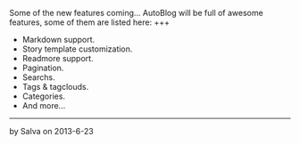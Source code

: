 Some of the new features coming...
AutoBlog will be full of awesome features, some of them are listed
here:
+++
 * Markdown support.
 * Story template customization.
 * Readmore support.
 * Pagination.
 * Searchs.
 * Tags & tagclouds.
 * Categories.
 * And more...
---
by Salva
on 2013-6-23
